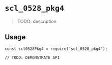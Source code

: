 # `scl_0528_pkg4`

> TODO: description

## Usage

```
const scl0528Pkg4 = require('scl_0528_pkg4');

// TODO: DEMONSTRATE API
```
